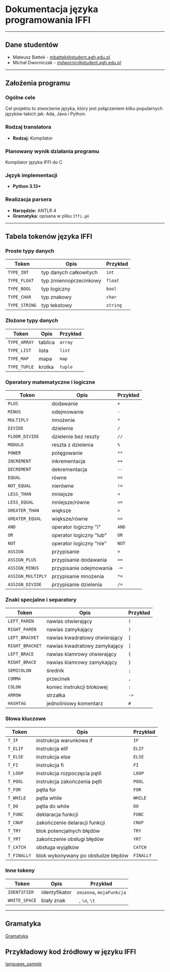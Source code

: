 # Dokumentacja języka programowania IFFI

---

## Dane studentów

- Mateusz Battek - mbattek@student.agh.edu.pl
- Michał Dworniczak - mdwornic@student.agh.edu.pl

---

## Założenia programu

### Ogólne cele

Cel projektu to stworzenie języka, który jest połączeniem kilku
popularnych języków takich jak: Ada, Java i Python.

### Rodzaj translatora

- **Rodzaj:** Kompilator

### Planowany wynik działania programu

Kompilator języka IFFI do C

### Język implementacji

- **Python 3.13+**

### Realizacja parsera

- **Narzędzie:** ANTLR 4
- **Gramatyka:** opisana w pliku `Iffi.g4`

---

## Tabela tokenów języka IFFI

### Proste typy danych

| Token         | Opis                     | Przykład |
|---------------|--------------------------|----------|
| `TYPE_INT`    | typ danych całkowitych   | `int`    |
| `TYPE_FLOAT`  | typ zmiennoprzecinkowy   | `float`  | 
| `TYPE_BOOL`   | typ logiczny             | `bool`   |
| `TYPE_CHAR`   | typ znakowy              | `char`   |
| `TYPE_STRING` | typ tekstowy             | `string` |

### Złożone typy danych

| Token         | Opis         | Przykład |
|---------------|--------------|----------|
| `TYPE_ARRAY`  | tablica      | `array`  |
| `TYPE_LIST`   | lista        | `list`   | 
| `TYPE_MAP`    | mapa         | `map`    |
| `TYPE_TUPLE`  | krotka       | `tuple`  |

### Operatory matematyczne i logiczne

| Token             | Opis                    | Przykład |
|-------------------|-------------------------|----------|
| `PLUS`            | dodawanie               | `+`      |
| `MINUS`           | odejmowanie             | `-`      |
| `MULTIPLY`        | mnożenie                | `*`      |
| `DIVIDE`          | dzielenie               | `/`      |
| `FLOOR_DIVIDE`    | dzielenie bez reszty    | `//`     |
| `MODULO`          | reszta z dzielenia      | `%`      |
| `POWER`           | potęgowanie             | `**`     |
| `INCREMENT`       | inkrementacja           | `++`     |
| `DECREMENT`       | dekrementacja           | `--`     |
| `EQUAL`           | równe                   | `==`     |
| `NOT_EQUAL`       | nierówne                | `!=`     |
| `LESS_THAN`       | mniejsze                | `<`      |
| `LESS_EQUAL`      | mniejsze/równe          | `<=`     |
| `GREATER_THAN`    | większe                 | `>`      |
| `GREATER_EQUAL`   | większe/równe           | `>=`     |
| `AND`             | operator logiczny "i"   | `AND`    |
| `OR`              | operator logiczny "lub" | `OR`     |
| `NOT`             | operator logiczny "nie" | `NOT`    |
| `ASSIGN`          | przypisanie             | `=`      |
| `ASSIGN_PLUS`     | przypisanie dodawania   | `+=`     |
| `ASSIGN_MINUS`    | przypisanie odejmowania | `-=`     |
| `ASSIGN_MULTIPLY` | przypisanie mnożenia    | `*=`     |
| `ASSIGN_DIVIDE`   | przypisanie dzielenia   | `/=`     |



### Znaki specjalne i separatory

| Token           | Opis                          | Przykład |
|-----------------|-------------------------------|----------|
| `LEFT_PAREN`    | nawias otwierający            | `(`      |
| `RIGHT_PAREN`   | nawias zamykający             | `)`      |
| `LEFT_BRACKET`  | nawias kwadratowy otwierający | `[`      |
| `RIGHT_BRACKET` | nawias kwadratowy zamykający  | `]`      |
| `LEFT_BRACE`    | nawias klamrowy otwierający   | `{`      |
| `RIGHT_BRACE`   | nawias klamrowy zamykający    | `}`      |
| `SEMICOLON`     | średnik                       | `;`      |
| `COMMA`         | przecinek                     | `,`      |
| `COLON`         | koniec instrukcji blokowej    | `:`      |
| `ARROW`         | strzałka                      | `->`     |
| `HASHTAG`       | jednoliniowy komentarz        | `#`      |


### Słowa kluczowe

| Token       | Opis                              | Przykład  |
|-------------|-----------------------------------|-----------|
| `T_IF`      | instrukcja warunkowa if           | `IF`      |
| `T_ELIF`    | instrukcja elif                   | `ELIF`    |
| `T_ELSE`    | instrukcja else                   | `ELSE`    |
| `T_FI`      | instrukcja fi                     | `FI`      |
| `T_LOOP`    | instrukcja rozpoczęcia pętli      | `LOOP`    |
| `T_POOL`    | instrukcja zakończenia pętli      | `POOL`    |
| `T_FOR`     | pętla for                         | `FOR`     |
| `T_WHILE`   | pętla while                       | `WHILE`   |
| `T_DO`      | pętla do while                    | `DO`      |
| `T_FUNC`    | deklaracja funkcji                | `FUNC`    |
| `T_CNUF`    | zakończenie delaracji funkcji     | `CNUF`    |
| `T_TRY`     | blok potencjalnych błędów         | `TRY`     |
| `T_YRT`     | zakończenie obsługi błędów        | `YRT`     |
| `T_CATCH`   | obsługa wyjątków                  | `CATCH`   |
| `T_FINALLY` | blok wykonywany po obsłudze błędów | `FINALLY` |


### Inne tokeny

| Token        | Opis       | Przykład                 |
|--------------|------------|--------------------------|
| `IDENTIFIER` | identyfikator | `zmienna`, `mojaFunkcja` |
| `WHITE_SPACE`| biały znak | ` `, `\n`, `\t`           |

---

## Gramatyka

[Gramatyka](./parser/Iffi.g4)

## Przykładowy kod źródłowy w języku IFFI

[language_sample](./scanner/language_sample)